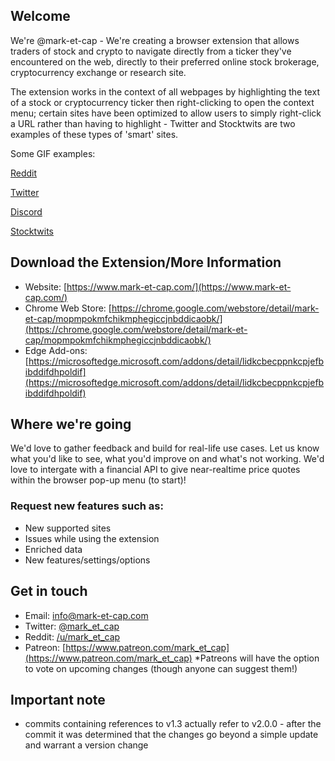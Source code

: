 ## Welcome
We're @mark-et-cap - We're creating a browser extension that allows traders of stock and crypto to navigate directly from a ticker they've encountered on the web, directly to their preferred online stock brokerage, cryptocurrency exchange or research site. 

The extension works in the context of all webpages by highlighting the text of a stock or cryptocurrency ticker then right-clicking to open the context menu; certain sites have been optimized to allow users to simply right-click a URL rather than having to highlight - Twitter and Stocktwits are two examples of these types of 'smart' sites. 

Some GIF examples:

  [Reddit](https://imgur.com/7iqVih7) 

  [Twitter](https://imgur.com/lvE40eT) 

  [Discord](https://imgur.com/QIVFwkU) 

  [Stocktwits](https://imgur.com/UsNzXZi) 
  
 ## Download the Extension/More Information
  - Website: [https://www.mark-et-cap.com/](https://www.mark-et-cap.com/)
  - Chrome Web Store: [https://chrome.google.com/webstore/detail/mark-et-cap/mopmpokmfchikmphegiccjnbddicaobk/](https://chrome.google.com/webstore/detail/mark-et-cap/mopmpokmfchikmphegiccjnbddicaobk/)
  - Edge Add-ons: [https://microsoftedge.microsoft.com/addons/detail/lidkcbecppnkcpjefbibddifdhpoldif](https://microsoftedge.microsoft.com/addons/detail/lidkcbecppnkcpjefbibddifdhpoldif)

## Where we're going

We'd love to gather feedback and build for real-life use cases. Let us know what you'd like to see, what you'd improve on and what's not working. We'd love to intergate with a financial API to give near-realtime price quotes within the browser pop-up menu (to start)!
  
### Request new features such as:
  - New supported sites
  - Issues while using the extension
  - Enriched data
  - New features/settings/options

## Get in touch
  - Email: [info@mark-et-cap.com](info@mark-et-cap.com)
  - Twitter: [@mark_et_cap](https://twitter.com/mark_et_cap)
  - Reddit: [/u/mark_et_cap](https://www.reddit.com/user/mark_et_cap)
  - Patreon: [https://www.patreon.com/mark_et_cap](https://www.patreon.com/mark_et_cap) 
    *Patreons will have the option to vote on upcoming changes (though anyone can suggest them!)
    
 ## Important note
  - commits containing references to v1.3 actually refer to v2.0.0 - after the commit it was determined that the changes go beyond a simple update and warrant a version change
